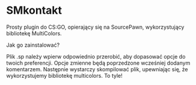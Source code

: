 # SMkontakt
Prosty plugin do CS:GO, opierający się na SourcePawn, wykorzystujący bibliotekę MultiColors.

Jak go zainstalować?

Plik .sp należy wpierw odpowiednio przerobić, aby dopasować opcje do twoich preferencji. Opcje zmienne będą poprzedzone wcześniej dodanym komentarzem.
Następnie wystarczy skompilować plik, upewniając się, że wykorzystujemy bibliotekę multicolors. To tyle!
